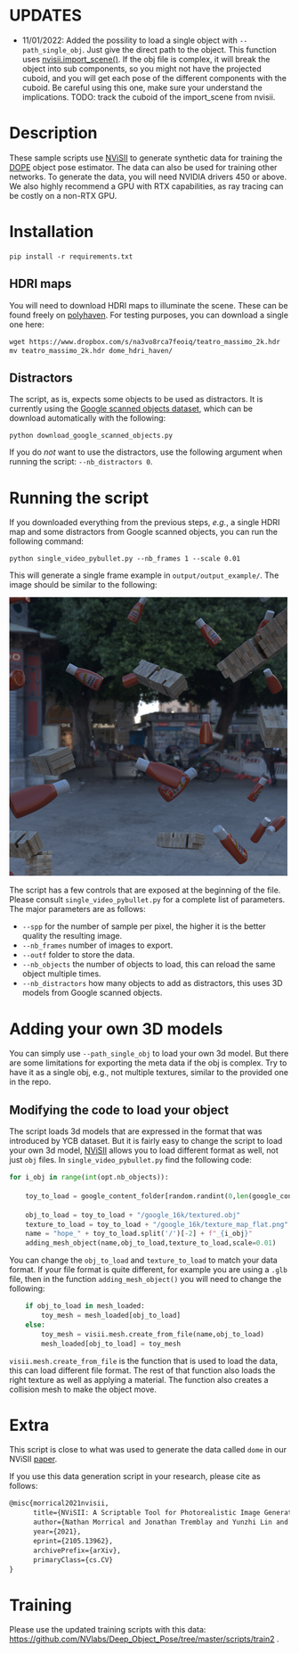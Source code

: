 # UPDATES

- 11/01/2022: Added the possility to load a single object with `--path_single_obj`. Just give the direct path to the object. 
This function uses [nvisii.import_scene()](https://nvisii.com/nvisii.html#nvisii.import_scene). 
If the obj file is complex, it will break the object into sub components, 
so you might not have the projected cuboid, and you will get each pose of the different components with the cuboid. 
Be careful using this one, make sure your understand the implications. 
TODO: track the cuboid of the import_scene from nvisii.    


# Description

These sample scripts use [NViSII](https://github.com/owl-project/NVISII) to generate synthetic data for training the [DOPE](https://github.com/NVlabs/Deep_Object_Pose) object pose estimator. 
The data can also be used for training other networks.
To generate the data, you will need NVIDIA drivers 450 or above. 
We also highly recommend a GPU with RTX capabilities, as ray tracing can be costly on a non-RTX GPU. 

# Installation
```
pip install -r requirements.txt
```

## HDRI maps
You will need to download HDRI maps to illuminate the scene. These can be found freely on [polyhaven](https://polyhaven.com/hdris). 
For testing purposes, you can download a single one here: 
```
wget https://www.dropbox.com/s/na3vo8rca7feoiq/teatro_massimo_2k.hdr
mv teatro_massimo_2k.hdr dome_hdri_haven/
```


## Distractors

The script, as is, expects some objects to be used as distractors.  It is currently using the [Google scanned objects dataset](https://app.ignitionrobotics.org/GoogleResearch/fuel/collections/Google%20Scanned%20Objects), which can be download automatically with the following: 

```
python download_google_scanned_objects.py
```

If you do *not* want to use the distractors, use the following argument when running the script:  `--nb_distractors 0`.

# Running the script

If you downloaded everything from the previous steps, _e.g._, a single HDRI map and some distractors from Google scanned objects, you can run the following command:

```
python single_video_pybullet.py --nb_frames 1 --scale 0.01
```

This will generate a single frame example in `output/output_example/`. The image should be similar to the following: 

![This is an image](/scripts/nvisii_data_gen/output/output_example/00001.png)

The script has a few controls that are exposed at the beginning of the file. 
Please consult `single_video_pybullet.py` for a complete list of parameters. 
The major parameters are as follows: 
- `--spp` for the number of sample per pixel, the higher it is the better quality the resulting image.  
- `--nb_frames` number of images to export.
- `--outf` folder to store the data. 
- `--nb_objects` the number of objects to load, this can reload the same object multiple times. 
- `--nb_distractors` how many objects to add as distractors, this uses 3D models from Google scanned objects. 

# Adding your own 3D models 

You can simply use `--path_single_obj` to load your own 3d model. But there are some limitations for exporting the meta data if the obj is complex. Try to have it as a single obj, e.g., not multiple textures, similar to the provided one in the repo. 

## Modifying the code to load your object

The script loads 3d models that are expressed in the format that was introduced by YCB dataset. 
But it is fairly easy to change the script to load your own 3d model, [NViSII](https://github.com/owl-project/NVISII) allows you to load different format 
as well, not just `obj` files. In `single_video_pybullet.py` find the following code: 

```python
for i_obj in range(int(opt.nb_objects)):

    toy_to_load = google_content_folder[random.randint(0,len(google_content_folder)-1)]

    obj_to_load = toy_to_load + "/google_16k/textured.obj"
    texture_to_load = toy_to_load + "/google_16k/texture_map_flat.png"
    name = "hope_" + toy_to_load.split('/')[-2] + f"_{i_obj}"
    adding_mesh_object(name,obj_to_load,texture_to_load,scale=0.01)
```
You can change the `obj_to_load` and `texture_to_load` to match your data format. If your file format is quite different, for example you are using a `.glb` file, then in the function `adding_mesh_object()` you will need to change the following: 

```python
    if obj_to_load in mesh_loaded:
        toy_mesh = mesh_loaded[obj_to_load] 
    else:
        toy_mesh = visii.mesh.create_from_file(name,obj_to_load)
        mesh_loaded[obj_to_load] = toy_mesh
```
`visii.mesh.create_from_file` is the function that is used to load the data, this can load different file format. The rest of that function also loads the right texture as well as applying a material. The function also creates a collision mesh to make the object move. 

# Extra

This script is close to what was used to generate the data called `dome` in our NViSII [paper](https://arxiv.org/abs/2105.13962). 

If you use this data generation script in your research, please cite as follows: 

```latex
@misc{morrical2021nvisii,
      title={NViSII: A Scriptable Tool for Photorealistic Image Generation}, 
      author={Nathan Morrical and Jonathan Tremblay and Yunzhi Lin and Stephen Tyree and Stan Birchfield and Valerio Pascucci and Ingo Wald},
      year={2021},
      eprint={2105.13962},
      archivePrefix={arXiv},
      primaryClass={cs.CV}
}
``` 

# Training

Please use the updated training scripts with this data: https://github.com/NVlabs/Deep_Object_Pose/tree/master/scripts/train2 . 

<!-- # To verify

- Verify that the data exported is compatible with the training script directly. This script does not export `_camera_setting.json` file for example, the information is directly in the `.json` files. 
PRs are welcome :P. 
 -->
